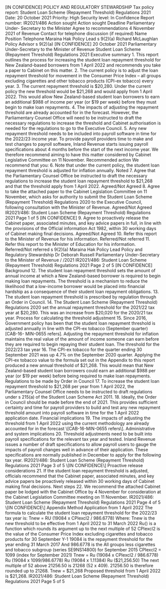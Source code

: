 \[IN CONFIDENCE\] POLICY AND REGULATORY STEWARDSHIP Tax policy report: Student Loan Scheme (Repayment Threshold) Regulations 2021 Date: 20 October 2021 Priority: High Security level: In Confidence Report number: IR2021/486 Action sought Action sought Deadline Parliamentary Under- Secretary to the Minister Agree to recommendations 4 November 2021 of Revenue Contact for telephone discussion (if required) Name Position Telephone Maraina Hak Policy Lead s 9(2)(a) Richard McLaughlan Policy Advisor s 9(2)(a) \[IN CONFIDENCE\] 20 October 2021 Parliamentary Under-Secretary to the Minister of Revenue Student Loan Scheme (Repayment Threshold) Regulations 2021 Executive summary 1. This report outlines the process for increasing the student loan repayment threshold for New Zealand-based borrowers from 1 April 2022 and recommends you take a paper to Cabinet on this matter. 2. The current policy is to adjust the loan repayment threshold for movement in the Consumer Price Index – all groups excluding cigarettes and other tobacco products (CPI-ex tobacco) every year. 3. The current repayment threshold is $20,280. Under the current policy the new threshold would be $21,268 and would apply from 1 April 2022. This would allow New Zealand-based student loan borrowers to earn an additional $988 of income per year (or $19 per week) before they must begin to make loan repayments. 4. The impacts of adjusting the repayment threshold are already accounted for in the forecast. However, the Parliamentary Counsel Office will need to be instructed to draft the necessary regulations to increase the threshold and Cabinet authorisation is needed for the regulations to go to the Executive Council. 5. Any new repayment threshold needs to be included into payroll software in time for the 2022/23 income year. To provide payroll providers time to make and test changes to payroll software, Inland Revenue starts issuing payroll specifications about 4 months before the start of the next income year. We therefore recommend aiming to have this matter considered by Cabinet Legislative Committee on 11 November. Recommended action We recommend that you: 6. Note that under the current policy, the student loan repayment threshold is adjusted for inflation annually. Noted 7. Agree that the Parliamentary Counsel Office be instructed to draft the necessary regulations to increase the student loan repayment threshold to $21,268 and that the threshold apply from 1 April 2022. Agreed/Not Agreed 8. Agree to take the attached paper to the Cabinet Legislation Committee on 11 November, which asks for authority to submit the Student Loan Scheme (Repayment Threshold) Regulations 2020 to the Executive Council, following consultation with the Minister of Revenue. Agreed/Not Agreed IR2021/486: Student Loan Scheme (Repayment Threshold) Regulations 2021 Page 1 of 5 \[IN CONFIDENCE\] 9. Agree to proactively release the Cabinet paper, associated minutes, and key advice papers in full, in line with the provisions of the Official information Act 1982, within 30 working days of Cabinet making final decisions. Agreed/Not Agreed 10. Refer this report to the Minister of Revenue for his information. Referred/Not referred 11. Refer this report to the Minister of Education for his information. Referred/Not referred s 9(2)(a) Maraina Hak Policy Lead Policy and Regulatory Stewardship Dr Deborah Russell Parliamentary Under-Secretary to the Minister of Revenue / /2021 IR2021/486: Student Loan Scheme (Repayment Threshold) Regulations 2021 Page 2 of 5 \[IN CONFIDENCE\] Background 12. The student loan repayment threshold sets the amount of annual income at which a New Zealand-based borrower is required to begin making loan repayments. The threshold is a mechanism to reduce the likelihood that a low-income borrower would be placed into financial hardship as a consequence of their student loan repayment obligations. 13. The student loan repayment threshold is prescribed by regulation through an Order in Council. 14. The Student Loan Scheme (Repayment Threshold) Regulations 2020 set the annual repayment threshold for the 2021/22 tax year at $20,280. This was an increase from $20,020 for the 2020/21 tax year. Process for calculating the threshold adjustment 15. Since 2016, Government policy has been that the student loan repayment threshold is adjusted annually in line with the CPI-ex tobacco (September quarter) \[CAB-16- MIN-0655 refers\]. Adjusting the repayment threshold for inflation maintains the real value of the amount of income someone can earn before they are required to begin repaying their student loan. The threshold for the 2022/23 tax year 16. The CPI-ex tobacco for the quarter ending 30 September 2021 was up 4.7% on the September 2020 quarter. Applying the CPI-ex tobacco value to the formula set out in the Appendix to this report produced a new annual threshold of $21,268. This would mean that New Zealand-based student loan borrowers could earn an additional $988 per year (or $19 per week) before being required to make loan repayments. Regulations to be made by Order in Council 17. To increase the student loan repayment threshold to $21,268 per year from 1 April 2022, the Parliamentary Counsel Office needs to be instructed to draft regulations under s 215(a) of the Student Loan Scheme Act 2011. 18. Ideally, the Order in Council should be made before the end of 2021. This provides sufficient certainty and time for payroll providers to build and test any new repayment threshold amount into payroll software in time for the 1 April 2022 application date. Financial implications 19. The impacts of adjusting the threshold from 1 April 2022 using the current methodology are already accounted for in the forecast \[CAB-16-MIN-0655 refers\]. Administrative and system implications 20. Threshold adjustments need to be built into payroll specifications for the relevant tax year and tested. Inland Revenue issues a number of draft specifications to allow payroll users to gauge the impacts of payroll changes well in advance of their application. These specifications are normally published in December to apply for the following tax year. IR2021/486: Student Loan Scheme (Repayment Threshold) Regulations 2021 Page 3 of 5 \[IN CONFIDENCE\] Proactive release considerations 21. If the student loan repayment threshold is adjusted, officials recommend that the Cabinet paper, associated minutes, and key advice papers be proactively released within 30 working days of Cabinet making final decisions. Next steps 22. We recommend the attached Cabinet paper be lodged with the Cabinet Office by 4 November for consideration at the Cabinet Legislation Committee meeting on 11 November. IR2021/486: Student Loan Scheme (Repayment Threshold) Regulations 2021 Page 4 of 5 \[IN CONFIDENCE\] Appendix Method Application from 1 April 2022 The formula to calculate the student loan repayment threshold for the 2022/23 tax year is: Tnew = RU (19084 x CPIexcl2 / 986.6778) Where: Tnew is the new threshold to be effective from 1 April 2022 to 31 March 2022 Ru() is a function which rounds its argument up to the next multiple of 52 CPIexcl2 is the value of the Consumer Price Index excluding cigarettes and tobacco products for 30 September Y-1 19084 is the repayment threshold for the year ending 31 March 2017 And 986.6778 is the All groups less cigarettes and tobacco subgroup (series SE9NS14800) for September 2015 CPIexcl2 = 1099 (index for September 2021) Tnew = Ru (19084 x CPIexcl2 / 986.6778) Ru (19084 x 1099/986.6778) Ru (19084 x 1.11384) Ru ($21,256.50) The next multiple of 52 above 21256.50 is 21268 (52 x 409). 21256.50 is therefore rounded up to 21268. Tnew = $21,268 Proposed threshold from 1 April 2022 is $21,268. IR2021/486: Student Loan Scheme (Repayment Threshold) Regulations 2021 Page 5 of 5